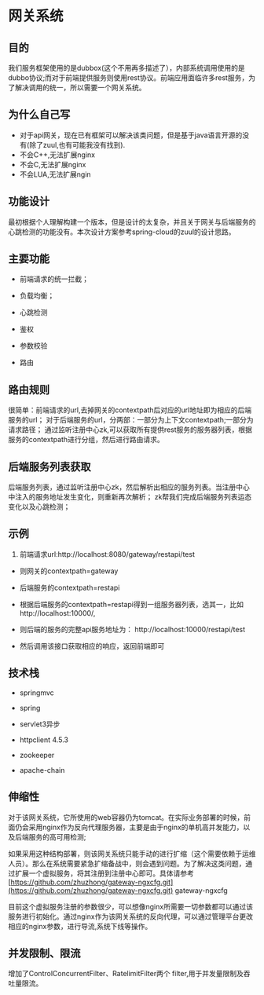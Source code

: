 # 网关系统



## 目的

我们服务框架使用的是dubbox(这个不用再多描述了），内部系统调用使用的是dubbo协议;而对于前端提供服务则使用rest协议。前端应用面临许多rest服务，为了解决调用的统一，所以需要一个网关系统。

## 为什么自己写



- 对于api网关，现在已有框架可以解决该类问题，但是基于java语言开源的没有(除了zuul,也有可能我没有找到).
- 不会C++,无法扩展nginx
- 不会C,无法扩展nginx
- 不会LUA,无法扩展ngin



## 功能设计

最初根据个人理解构建一个版本，但是设计的太复杂，并且关于网关与后端服务的心跳检测的功能没有。本次设计方案参考spring-cloud的zuul的设计思路。

## 主要功能



- 前端请求的统一拦截；


- 负载均衡；


- 心跳检测
- 鉴权
- 参数校验
- 路由


## 路由规则

很简单：前端请求的url,去掉网关的contextpath后对应的url地址即为相应的后端服务的url；
	对于后端服务的url，分两部：一部分为上下文contextpath;一部分为请求路径；
	通过监听注册中心zk,可以获取所有提供rest服务的服务器列表，根据服务的contextpath进行分组，然后进行路由请求。


## 后端服务列表获取

后端服务列表，通过监听注册中心zk，然后解析出相应的服务列表。当注册中心中注入的服务地址发生变化，则重新再次解析；
	zk帮我们完成后端服务列表运态变化以及心跳检测；

## 示例




1. 前端请求url:http://localhost:8080/gateway/restapi/test
	


- 则网关的contextpath=gateway
	


- 后端服务的contextpath=restapi


- 根据后端服务的contextpath=restapi得到一组服务器列表，选其一，比如http://localhost:10000/,
- 则后端的服务的完整api服务地址为：
http://localhost:10000/restapi/test



- 然后调用该接口获取相应的响应，返回前端即可



## 技术栈



- springmvc
- spring
- servlet3异步
- httpclient 4.5.3
- zookeeper


- apache-chain


## 伸缩性

对于该网关系统，它所使用的web容器仍为tomcat。在实际业务部署的时候，前面仍会采用nginx作为反向代理服务器，主要是由于nginx的单机高并发能力，以及后端服务的高可用检测;

如果采用这种结构部署，则该网关系统只能手动的进行扩缩（这个需要依赖于运维人员）。那么在系统需要紧急扩缩备战中，则会遇到问题。为了解决这类问题，通过扩展一个虚拟服务，将其注册到注册中心即可。具体请参考[https://github.com/zhuzhong/gateway-ngxcfg.git](https://github.com/zhuzhong/gateway-ngxcfg.git) gateway-ngxcfg

目前这个虚拟服务注册的参数很少，可以想像nginx所需要一切参数都可以通过该服务进行初始化。通过nginx作为该网关系统的反向代理，可以通过管理平台更改相应的nginx参数，进行导流,系统下线等操作。


## 并发限制、限流

增加了ControlConcurrentFilter、RatelimitFilter两个 filter,用于并发量限制及吞吐量限流。



